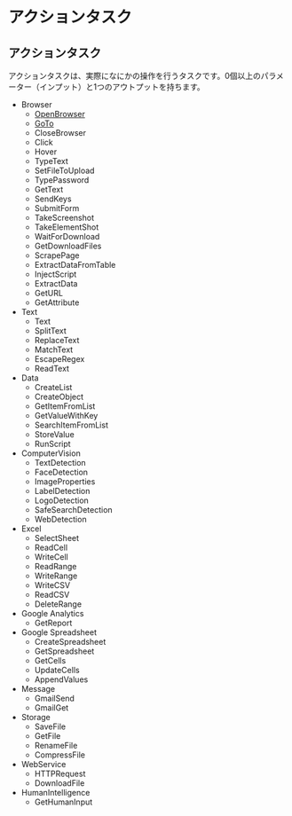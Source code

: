 # アクションタスク

## アクションタスク

アクションタスクは、実際になにかの操作を行うタスクです。0個以上のパラメーター（インプット）と1つのアウトプットを持ちます。

* Browser
  * [OpenBrowser](../actions/browser.md#openbrowser)
  * [GoTo](../actions/browser.md#goto)
  * CloseBrowser
  * Click
  * Hover
  * TypeText
  * SetFileToUpload
  * TypePassword
  * GetText
  * SendKeys
  * SubmitForm
  * TakeScreenshot
  * TakeElementShot
  * WaitForDownload
  * GetDownloadFiles
  * ScrapePage
  * ExtractDataFromTable
  * InjectScript
  * ExtractData
  * GetURL
  * GetAttribute
* Text
  * Text
  * SplitText
  * ReplaceText
  * MatchText
  * EscapeRegex
  * ReadText
* Data
  * CreateList
  * CreateObject
  * GetItemFromList
  * GetValueWithKey
  * SearchItemFromList
  * StoreValue
  * RunScript
* ComputerVision
  * TextDetection
  * FaceDetection
  * ImageProperties
  * LabelDetection
  * LogoDetection
  * SafeSearchDetection
  * WebDetection
* Excel
  * SelectSheet
  * ReadCell
  * WriteCell
  * ReadRange
  * WriteRange
  * WriteCSV
  * ReadCSV
  * DeleteRange
* Google Analytics
  * GetReport
* Google Spreadsheet
  * CreateSpreadsheet
  * GetSpreadsheet
  * GetCells
  * UpdateCells
  * AppendValues
* Message
  * GmailSend
  * GmailGet
* Storage
  * SaveFile
  * GetFile
  * RenameFile
  * CompressFile
* WebService
  * HTTPRequest
  * DownloadFile
* HumanIntelligence
  * GetHumanInput



